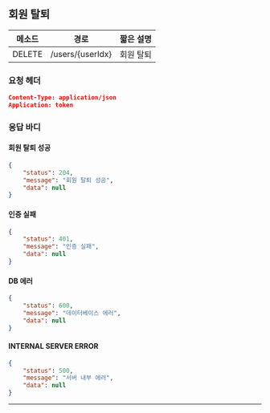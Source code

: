 ## 회원 탈퇴

| 메소드 | 경로             | 짧은 설명 |
| ------ | ---------------- | --------- |
| DELETE | /users/{userIdx} | 회원 탈퇴 |

### 요청 헤더

```json
Content-Type: application/json
Application: token
```

### 응답 바디

#### 회원 탈퇴 성공

```json
{
    "status": 204,
    "message": "회원 탈퇴 성공",
    "data": null
}
```
#### 인증 실패

```json
{
    "status": 401,
    "message": "인증 실패",
    "data": null
}
```

#### DB 에러

```json
{
    "status": 600,
    "message": "데이터베이스 에러",
    "data": null
}
```

#### INTERNAL SERVER ERROR

```json
{
    "status": 500,
    "message": "서버 내부 에러",
    "data": null
}
```
------

